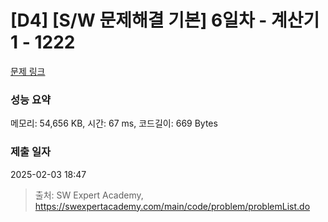 # [D4] [S/W 문제해결 기본] 6일차 - 계산기1 - 1222 

[문제 링크](https://swexpertacademy.com/main/code/problem/problemDetail.do?contestProbId=AV14mbSaAEwCFAYD) 

### 성능 요약

메모리: 54,656 KB, 시간: 67 ms, 코드길이: 669 Bytes

### 제출 일자

2025-02-03 18:47



> 출처: SW Expert Academy, https://swexpertacademy.com/main/code/problem/problemList.do